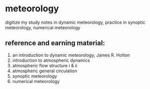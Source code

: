 # meteorology
digitize my study notes in dynamic meteorology, practice in synoptic meteorology, numerical meteorology

## reference and earning material:
1. an introduction to dynamic meteorology, James R. Holton
2. introduction to atmospheric dynamics
3. atmospheric flow structure i & ii
4. atmospheric general circulation
5. synoptic meteorology
6. numerical meteorology
